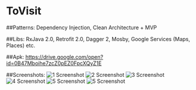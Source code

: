# ToVisit

##Patterns:
Dependency Injection, Clean Architecture + MVP

##Libs:
RxJava 2.0, Retrofit 2.0, Dagger 2, Mosby, Google Services (Maps, Places) etc.

##Apk:
https://drive.google.com/open?id=0B47Mboihe7zcZ0pEZ0FpcXQyZ1E

##Screenshots: 
![1 Screenshot](https://pp.vk.me/c637128/v637128222/e791/PBCw7q3dO6I.jpg)
![2 Screenshot](https://pp.vk.me/c637128/v637128222/e79b/Qa4HND1Gh4E.jpg)
![3 Screenshot](https://pp.vk.me/c637128/v637128222/e7a5/gWLB12MmhNI.jpg)
![4 Screenshot](https://pp.vk.me/c637128/v637128222/e7af/ANNydvHEEr0.jpg)
![5 Screenshot](https://pp.vk.me/c637128/v637128222/e7b9/RC831wQ8JgQ.jpg)
![5 Screenshot](https://pp.vk.me/c637128/v637128222/e7c3/AHbAGUZRJn4.jpg)
